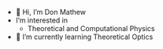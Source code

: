 - 👋 Hi, I’m Don Mathew
- I’m interested in
  - Theoretical and Computational Physics
- 🌱 I’m currently learning Theoretical Optics


<!---
donmathew008/donmathew008 is a ✨ special ✨ repository because its `README.md` (this file) appears on your GitHub profile.
You can click the Preview link to take a look at your changes.
--->
